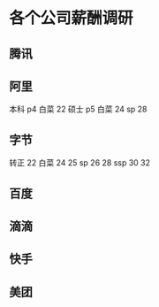 # 各个公司薪酬调研

## 腾讯

## 阿里
本科 p4 白菜 22
硕士 p5 白菜 24
sp 28

## 字节
转正 22
白菜 24 25
sp 26 28
ssp 30 32

## 百度

## 滴滴

## 快手

## 美团

